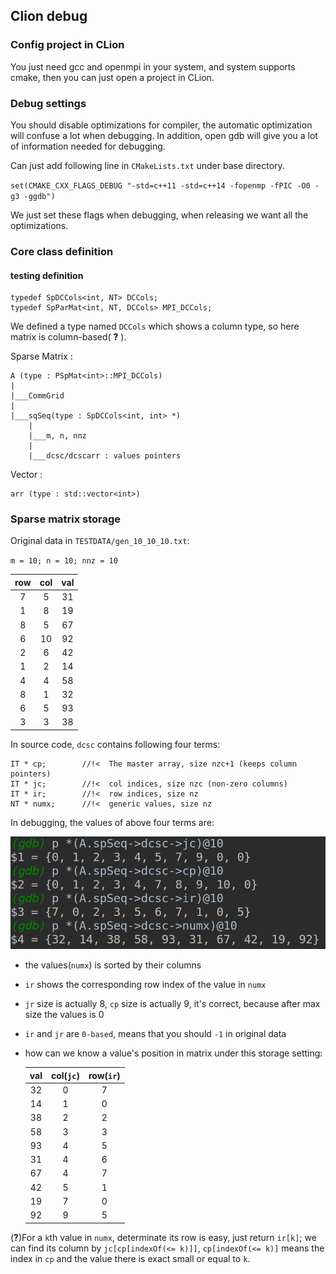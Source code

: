 ## Clion debug

### Config project in CLion

You just need gcc and openmpi in your system, and system supports cmake, then you can just open a project in CLion.

### Debug settings

You should disable optimizations for compiler, the automatic optimization will confuse a lot when debugging. In addition, open gdb will give you a lot of information needed for debugging.

Can just add following line in `CMakeLists.txt` under base directory.

`set(CMAKE_CXX_FLAGS_DEBUG "-std=c++11 -std=c++14 -fopenmp -fPIC -O0 -g3 -ggdb")`

We just set these flags when debugging, when releasing we want all the optimizations.

### Core class definition

#### testing definition

```
typedef SpDCCols<int, NT> DCCols;
typedef SpParMat<int, NT, DCCols> MPI_DCCols;
```

We defined a type named `DCCols` which shows a column type, so here matrix is column-based( **?** ).

Sparse Matrix :

```
A (type : PSpMat<int>::MPI_DCCols)
|
|___CommGrid
|
|___sqSeq(type : SpDCCols<int, int> *)
    |
    |___m, n, nnz
    |
    |___dcsc/dcscarr : values pointers
```

Vector :

```
arr (type : std::vector<int>)
```

### Sparse matrix storage

Original data in `TESTDATA/gen_10_10_10.txt`:

`m = 10; n = 10; nnz = 10`

|row|col|val|
|:---:|:---:|:---:|
|7	|5	|31|
|1	|8	|19|
|8	|5  |67|
|6	|10 |92|
|2	|6	|42|
|1	|2	|14|
|4	|4	|58|
|8	|1	|32|
|6	|5	|93|
|3	|3	|38|


In source code, `dcsc` contains following four terms:

```
IT * cp;		//!<  The master array, size nzc+1 (keeps column pointers)
IT * jc;		//!<  col indices, size nzc (non-zero columns)
IT * ir;		//!<  row indices, size nz
NT * numx;		//!<  generic values, size nz
```

In debugging, the values of above four terms are:

![dcsc](./imgs/clion-debug/dcsc.png)

- the values(`numx`) is sorted by their columns

- `ir` shows the corresponding row index of the value in `numx`

- `jr` size is actually 8, `cp` size is actually 9, it's correct, because after max size the values is 0

- `ir` and `jr` are `0-based`, means that you should `-1` in original data

- how can we know a value's position in matrix under this storage setting:

    |val|col(`jc`)|row(`ir`)|
    |:---:|:---:|:---:|
    |32	|0	|7  |
    |14	|1	|0  |
    |38	|2  |2  |
    |58	|3  |3  |
    |93	|4	|5  |
    |31	|4	|6  |
    |67	|4	|7  |
    |42	|5	|1  |
    |19	|7	|0  |
    |92	|9	|5  |

(**?**)For a `k`th value in `numx`, determinate its row is easy, just return `ir[k]`;
we can find its column by `jc[cp[indexOf(<= k)]]`, `cp[indexOf(<= k)]` means the index in `cp` and the value there is exact small or equal to `k`.
